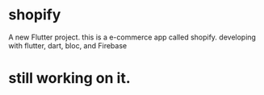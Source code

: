 # shopify

A new Flutter project.
this is a e-commerce app called shopify.
developing with flutter, dart, bloc, and Firebase 
# still working on it.
